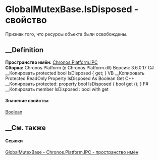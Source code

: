 # GlobalMutexBase.IsDisposed - свойство
Признак того, что ресурсы объекта были освобождены.
##  __Definition
 **Пространство имён:** [Chronos.Platform.IPC](N_Chronos_Platform_IPC.htm)  
 **Сборка:** Chronos.Platform (в Chronos.Platform.dll) Версия: 3.6.0.17
C# __Копировать
     protected bool IsDisposed { get; }
VB __Копировать
     Protected ReadOnly Property IsDisposed As Boolean
    	Get
C++ __Копировать
     protected:
    property bool IsDisposed {
    	bool get ();
    }
F# __Копировать
     member IsDisposed : bool with get
#### Значение свойства
[Boolean](https://learn.microsoft.com/dotnet/api/system.boolean)
##  __См. также
#### Ссылки
[GlobalMutexBase - ](T_Chronos_Platform_IPC_GlobalMutexBase.htm)
[Chronos.Platform.IPC - пространство имён](N_Chronos_Platform_IPC.htm)
